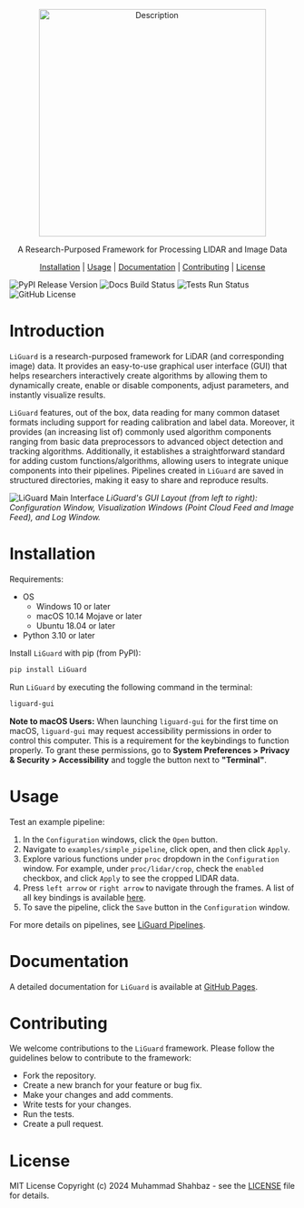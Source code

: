 <p align="center">
    <img src="https://github.com/m-shahbaz-kharal/LiGuard-2.x/raw/dev_2.x/docs/figs/liguard-logo.png" alt="Description" width="400" />
</p>

<p align="center">
    A Research-Purposed Framework for Processing LIDAR and Image Data
</p>

<p align="center">
    <a href="https://m-shahbaz-kharal.github.io/LiGuard-2.x/README.html#installation">Installation</a> | <a href="https://m-shahbaz-kharal.github.io/LiGuard-2.x/README.html#usage">Usage</a> | <a href="https://m-shahbaz-kharal.github.io/LiGuard-2.x/">Documentation</a> | <a href="https://m-shahbaz-kharal.github.io/LiGuard-2.x/README.html#contributing">Contributing</a> | <a href="https://github.com/m-shahbaz-kharal/LiGuard-2.x/blob/dev_2.x/LICENSE.txt">License</a>
</p>

![PyPI Release Version](https://img.shields.io/pypi/v/liguard?label=release)
![Docs Build Status](https://img.shields.io/github/actions/workflow/status/m-shahbaz-kharal/LiGuard-2.x/build_and_deploy_sphinx_docs.yml?label=docs)
![Tests Run Status](https://img.shields.io/github/actions/workflow/status/m-shahbaz-kharal/LiGuard-2.x/run_tests.yml?label=tests)
![GitHub License](https://img.shields.io/github/license/m-shahbaz-kharal/LiGuard-2.x)

# Introduction
`LiGuard` is a research-purposed framework for LiDAR (and corresponding image) data. It provides an easy-to-use graphical user interface (GUI) that helps researchers interactively create algorithms by allowing them to dynamically create, enable or disable components, adjust parameters, and instantly visualize results.

`LiGuard` features, out of the box, data reading for many common dataset formats including support for reading calibration and label data. Moreover, it provides (an increasing list of) commonly used algorithm components ranging from basic data preprocessors to advanced object detection and tracking algorithms. Additionally, it establishes a straightforward standard for adding custom functions/algorithms, allowing users to integrate unique components into their pipelines. Pipelines created in `LiGuard` are saved in structured directories, making it easy to share and reproduce results.

![LiGuard Main Interface](https://raw.githubusercontent.com/m-shahbaz-kharal/LiGuard-2.x/refs/heads/dev_2.x/docs/figs/liguard-main.png)
*LiGuard's GUI Layout (from left to right): Configuration Window, Visualization Windows (Point Cloud Feed and Image Feed), and Log Window.*

# Installation
Requirements:
- OS
  - Windows 10 or later
  - macOS 10.14 Mojave or later
  - Ubuntu 18.04 or later
- Python 3.10 or later

Install `LiGuard` with pip (from PyPI):
```bash
pip install LiGuard
```

Run `LiGuard` by executing the following command in the terminal:
```bash
liguard-gui
```

**Note to macOS Users:** When launching `liguard-gui` for the first time on macOS, `liguard-gui` may request accessibility permissions in order to control this computer. This is a requirement for the keybindings to function properly. To grant these permissions, go to **System Preferences > Privacy & Security > Accessibility** and toggle the button next to **"Terminal"**.

# Usage
Test an example pipeline:

1. In the `Configuration` windows, click the `Open` button.
2. Navigate to `examples/simple_pipeline`, click open, and then click `Apply`.
3. Explore various functions under `proc` dropdown in the `Configuration` window. For example, under `proc/lidar/crop`, check the `enabled` checkbox, and click `Apply` to see the cropped LIDAR data.
4. Press `left arrow` or `right arrow` to navigate through the frames. A list of all key bindings is available [here](https://github.com/m-shahbaz-kharal/LiGuard-2.x/blob/dev_2.x/docs/visualizer_key_bindings.md).
5. To save the pipeline, click the `Save` button in the `Configuration` window.

For more details on pipelines, see [LiGuard Pipelines](https://github.com/m-shahbaz-kharal/LiGuard-2.x/blob/dev_2.x/docs/liguard_pipelines.md).

# Documentation
A detailed documentation for `LiGuard` is available at [GitHub Pages](https://m-shahbaz-kharal.github.io/LiGuard-2.x).

# Contributing
We welcome contributions to the `LiGuard` framework. Please follow the guidelines below to contribute to the framework:
- Fork the repository.
- Create a new branch for your feature or bug fix.
- Make your changes and add comments.
- Write tests for your changes.
- Run the tests.
- Create a pull request.

# License
MIT License Copyright (c) 2024 Muhammad Shahbaz - see the [LICENSE](https://github.com/m-shahbaz-kharal/LiGuard-2.x/blob/dev_2.x/LICENSE.txt) file for details.